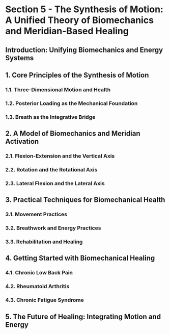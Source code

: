 # **Section 5 - The Synthesis of Motion: A Unified Theory of Biomechanics and Meridian-Based Healing**  
## **Introduction: Unifying Biomechanics and Energy Systems**
## **1. Core Principles of the Synthesis of Motion**  
### **1.1. Three-Dimensional Motion and Health**
### **1.2. Posterior Loading as the Mechanical Foundation**
### **1.3. Breath as the Integrative Bridge**
## **2. A Model of Biomechanics and Meridian Activation**  
### **2.1. Flexion-Extension and the Vertical Axis**  
### **2.2. Rotation and the Rotational Axis**  
### **2.3. Lateral Flexion and the Lateral Axis**
## **3. Practical Techniques for Biomechanical Health**
### **3.1. Movement Practices**
### **3.2. Breathwork and Energy Practices**
### **3.3. Rehabilitation and Healing**
## **4. Getting Started with Biomechanical Healing**
### **4.1. Chronic Low Back Pain**
### **4.2. Rheumatoid Arthritis**
### **4.3. Chronic Fatigue Syndrome**
## **5. The Future of Healing: Integrating Motion and Energy**
